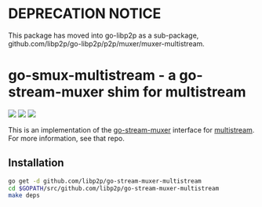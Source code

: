 # DEPRECATION NOTICE

This package has moved into go-libp2p as a sub-package, github.com/libp2p/go-libp2p/p2p/muxer/muxer-multistream.

# go-smux-multistream - a go-stream-muxer shim for multistream

[![](https://img.shields.io/badge/made%20by-Protocol%20Labs-blue.svg?style=flat-square)](http://ipn.io) [![](https://img.shields.io/badge/freenode-%23ipfs-blue.svg?style=flat-square)](http://webchat.freenode.net/?channels=%23ipfs) ![](https://raw.githubusercontent.com/libp2p/go-stream-muxer/master/img/badge.png)

This is an implementation of the [go-stream-muxer](https://github.com/libp2p/go-stream-muxer) interface for [multistream](https://github.com/whyrusleeping/go-multistream). For more information, see that repo.

## Installation

```sh
go get -d github.com/libp2p/go-stream-muxer-multistream
cd $GOPATH/src/github.com/libp2p/go-stream-muxer-multistream
make deps
```
